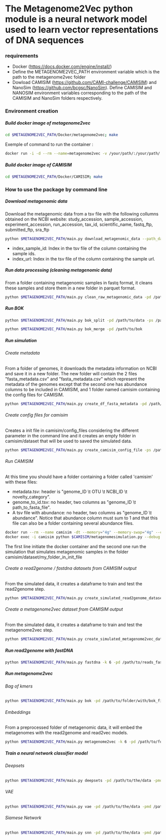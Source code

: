 # The Metagenome2Vec python module is a neural network model used to learn vector representations of DNA sequences 


### requirements
- Docker (https://docs.docker.com/engine/install/)
- Define the METAGENOME2VEC_PATH environment variable which is the path to the metagenome2vec folder
- Dowload CAMISIM (https://github.com/CAMI-challenge/CAMISIM) and NanoSim (https://github.com/bcgsc/NanoSim). Define CAMISIM and NANOSIM environment variables corresponding to the path of the CAMISIM and NanoSim folders respectively.


### Environment creation

##### Build docker image of metagenome2vec
```bash
cd $METAGENOME2VEC_PATH/Docker/metagenome2vec; make
```
Exemple of command to run the container : 
```bash
docker run -i -d --rm --name=metagenome2vec -v /your/path/:/your/path/ -e METAGENOME2VEC_PATH=$METAGENOME2VEC_PATH -e CAMISIM=$CAMISIM -e NANOSIM=$NANNOSIM maxence27/metagenome2vec:1.0
```

##### Build docker image of CAMISIM
```bash
cd $METAGENOME2VEC_PATH/Docker/CAMISIM; make
```

### How to use the package by command line

##### Download metagenomic data
Download the metagenomic data from a tsv file with the following collumns obtained on the NCBI website:
study\_accession, sample\_accession, experiment\_accession, run\_accession, tax\_id, scientific\_name, fastq\_ftp, submitted\_ftp, sra\_ftp

```bash
python $METAGENOME2VEC_PATH/main.py download_metagenomic_data --path_data /path/to/file/mydata.tsv --path_save /path/to/data --index_sample_id 1 --index_url 6
```

- index\_sample\_id: Index in the tsv file of the column containing the sample ids.
- index\_url: Index in the tsv file of the column containing the sample url.

##### Run data processing (cleaning metagenomic data)
From a folder containing metagenomic samples in fastq format, it cleans these samples and store them in a new folder in parquet format.
```bash
python $METAGENOME2VEC_PATH/main.py clean_raw_metagenomic_data -pd /path/to/data -ps /path/to/clean_data -nsl 10000
```

##### Run BOK
```bash
python $METAGENOME2VEC_PATH/main.py bok_split -pd /path/to/data -ps /path/to/bok -k 6

python $METAGENOME2VEC_PATH/main.py bok_merge -pd /path/to/bok
```

##### Run simulation
###### Create metadata
From a folder of genomes, it downloads the metadata information on NCBI and save it in a new folder. The new folder will contain the 2 files "fasta\_metadata.csv" and "fasta\_metadata.csv" which represent the metadata of the genomes except that the second one has abundance columns to be included in CAMISIM, and 1 folder named camisim containing the config files for CAMISIM.
```bash
python $METAGENOME2VEC_PATH/main.py create_df_fasta_metadata -pd /path/to/genomic/data -ps /path/to/metadata
```

###### Create config files for camisim
Creates a init file in camisim/config_files considering the different parameter in the command line and it creates an empty folder in camisim/dataset that will be used to saved the simulated data.
```bash
python $METAGENOME2VEC_PATH/main.py create_camisim_config_file -ps /path/to/simulation/folder -nc 3 -nsc 2 -ct both -pt /tmp -go 1.0 -pap /path/to/abundance_file.tsv
```



###### Run CAMISIM
At this time you should have a folder containing a folder called 'camisim' with these files:
- metadata.tsv: header is "genome_ID \t OTU \t NCBI_ID \t novelty_category".
- genome_to_id.tsv: no header, two columns as "genome_ID \t path_to_fasta_file".
- A tsv file with abundance: no header, two columns as "genome_ID \t abundance". Notice that abundance column must sum to 1 and that this file can also be a folder containing several abundance files.

```bash
docker run --rm --name camisim -dt --memory="4g" --memory-swap="4g" --cpus="4.0" -e METAGENOME2VEC_PATH=$METAGENOME2VEC_PATH -e CAMISIM=$CAMISIM -e NANOSIM=$NANOSIM -v /your/path/:/your/path/ maxence27/camisim:1.0`
docker exec -i camisim python $CAMISIM/metagenomesimulation.py --debug $METAGENOME2VEC_PATH/data/simulation_test/camisim/config_files/illumina_abundance_balanced_species.ini
```
The first line initiate the docker container and the second one run the simulation that simulates metagenomic samples in the folder camisim/dataset/my_folder_in_init_file

###### Create a read2genome / fastdna datasets from CAMISIM output
From the simulated data, it creates a dataframe to train and test the read2genome step.
```bash
python $METAGENOME2VEC_PATH/main.py create_simulated_read2genome_dataset -pfq /path/to/reads.fq.gz -pmf /path/to/reads_mapping.tsv.gz -ps /path/to/save/output -nsl 500000 -pmd /path/to/metadata.csv
```

###### Create a metagenome2vec dataset from CAMISIM output
From the simulated data, it creates a dataframe to train and test the metagenome2vec step.
```bash
python $METAGENOME2VEC_PATH/main.py create_simulated_metagenome2vec_dataset -pd /path/to/simulated/data -ps /path/to/save/output
```

##### Run read2genome with fastDNA
```bash
python $METAGENOME2VEC_PATH/main.py fastdna -k 6 -pd /path/to/reads_fastdna,/path/to/fastdna_labels -nc 3 -prg /path/to/save/read2genome -pkv /path/to/save/read2vec -pt /tmp -S 2 -E 50
```

##### Run metagenome2vec
###### Bag of kmers
```bash
python $METAGENOME2VEC_PATH/main.py bok -pd /path/to/folder/with/bok_files -pmd /path/to/metadata.csv -k 6
```

###### Embeddings
From a preprocessed folder of metagenomic data, it will embed the metagenomes with the read2genome and read2vec models.
```bash
python $METAGENOME2VEC_PATH/main.py metagenome2vec -k 6 -pd /path/to/folder/with/metagenomes/preprocessed/ -ps /path/to/save/ -pmd /path/to/metadata.csv -prv /path/to/read2vec -prg /path/to/read2genome
```


##### Train a neural network classifier model
###### Deepsets
```bash
python $METAGENOME2VEC_PATH/main.py deepsets -pd /path/to/the/data -pmd /path/to/the/metadata -dn name_of_the_dataset -B 1 -S 3 -R 0.001 -d target -TU -cv 3 -TS 0.3 -ps /path/to/the/saved/model
```
###### VAE
```bash
python $METAGENOME2VEC_PATH/main.py vae -pd /path/to/the/data -pmd /path/to/the/metadata -dn name_of_the_dataset -B 1 -S 3 -R 0.001 -d target -TU -cv 3 -TS 0.3 -ps /path/to/the/saved/model
```
###### Siamese Network
```bash
python $METAGENOME2VEC_PATH/main.py snn -pd /path/to/the/data -pmd /path/to/the/metadata -dn name_of_the_dataset -B 1 -S 3 -R 0.001 -d target -TU -cv 3 -TS 0.3 -ps /path/to/the/saved/model
```
